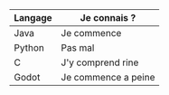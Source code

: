 
| Langage | Je connais ?        |
| ------- | ------------------- |
| Java    | Je commence         |
| Python  | Pas mal             |
| C       | J'y comprend rine   |
| Godot   | Je commence a peine |
